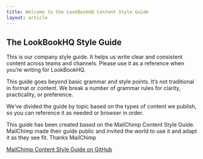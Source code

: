 ```yaml
---
title: Welcome to the LookBookHQ Content Style Guide
layout: article
---
```


## The LookBookHQ Style Guide

This is our company style guide.  It helps us write clear and consistent content across teams and channels.  Please use it as a reference when you’re writing for LookBookHQ.

This guide goes beyond basic grammar and style points.  It’s not traditional in format or content.  We break a number of grammar rules for clarity, practicality, or preference. 

We’ve divided the guide by topic based on the types of content we publish, so you can reference it as needed or browser in order. 


This guide has been created based on the MailChimp Content Style Guide.  MailChimp made their guide public and invited the world to use it and adapt it as they see fit.  Thanks MailChimp

[MailChimp Content Style Guide on GitHub](https://github.com/mailchimp/content-style-guide)
